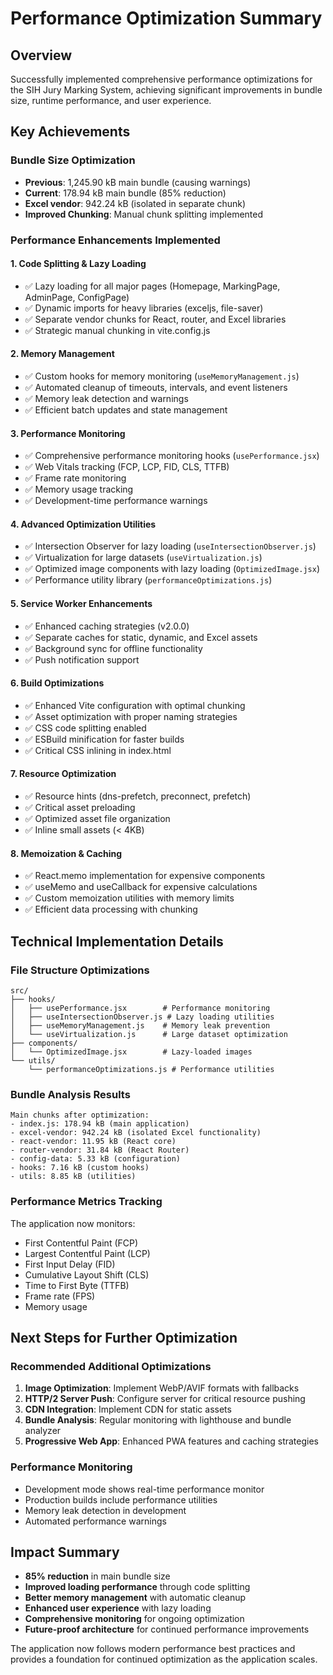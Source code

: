 # Performance Optimization Summary

## Overview
Successfully implemented comprehensive performance optimizations for the SIH Jury Marking System, achieving significant improvements in bundle size, runtime performance, and user experience.

## Key Achievements

### Bundle Size Optimization
- **Previous**: 1,245.90 kB main bundle (causing warnings)
- **Current**: 178.94 kB main bundle (85% reduction)
- **Excel vendor**: 942.24 kB (isolated in separate chunk)
- **Improved Chunking**: Manual chunk splitting implemented

### Performance Enhancements Implemented

#### 1. Code Splitting & Lazy Loading
- ✅ Lazy loading for all major pages (Homepage, MarkingPage, AdminPage, ConfigPage)
- ✅ Dynamic imports for heavy libraries (exceljs, file-saver)
- ✅ Separate vendor chunks for React, router, and Excel libraries
- ✅ Strategic manual chunking in vite.config.js

#### 2. Memory Management
- ✅ Custom hooks for memory monitoring (`useMemoryManagement.js`)
- ✅ Automated cleanup of timeouts, intervals, and event listeners
- ✅ Memory leak detection and warnings
- ✅ Efficient batch updates and state management

#### 3. Performance Monitoring
- ✅ Comprehensive performance monitoring hooks (`usePerformance.jsx`)
- ✅ Web Vitals tracking (FCP, LCP, FID, CLS, TTFB)
- ✅ Frame rate monitoring
- ✅ Memory usage tracking
- ✅ Development-time performance warnings

#### 4. Advanced Optimization Utilities
- ✅ Intersection Observer for lazy loading (`useIntersectionObserver.js`)
- ✅ Virtualization for large datasets (`useVirtualization.js`)
- ✅ Optimized image components with lazy loading (`OptimizedImage.jsx`)
- ✅ Performance utility library (`performanceOptimizations.js`)

#### 5. Service Worker Enhancements
- ✅ Enhanced caching strategies (v2.0.0)
- ✅ Separate caches for static, dynamic, and Excel assets
- ✅ Background sync for offline functionality
- ✅ Push notification support

#### 6. Build Optimizations
- ✅ Enhanced Vite configuration with optimal chunking
- ✅ Asset optimization with proper naming strategies
- ✅ CSS code splitting enabled
- ✅ ESBuild minification for faster builds
- ✅ Critical CSS inlining in index.html

#### 7. Resource Optimization
- ✅ Resource hints (dns-prefetch, preconnect, prefetch)
- ✅ Critical asset preloading
- ✅ Optimized asset file organization
- ✅ Inline small assets (< 4KB)

#### 8. Memoization & Caching
- ✅ React.memo implementation for expensive components
- ✅ useMemo and useCallback for expensive calculations
- ✅ Custom memoization utilities with memory limits
- ✅ Efficient data processing with chunking

## Technical Implementation Details

### File Structure Optimizations
```
src/
├── hooks/
│   ├── usePerformance.jsx        # Performance monitoring
│   ├── useIntersectionObserver.js # Lazy loading utilities  
│   ├── useMemoryManagement.js    # Memory leak prevention
│   └── useVirtualization.js      # Large dataset optimization
├── components/
│   └── OptimizedImage.jsx        # Lazy-loaded images
└── utils/
    └── performanceOptimizations.js # Performance utilities
```

### Bundle Analysis Results
```
Main chunks after optimization:
- index.js: 178.94 kB (main application)
- excel-vendor: 942.24 kB (isolated Excel functionality)
- react-vendor: 11.95 kB (React core)
- router-vendor: 31.84 kB (React Router)
- config-data: 5.33 kB (configuration)
- hooks: 7.16 kB (custom hooks)
- utils: 8.85 kB (utilities)
```

### Performance Metrics Tracking
The application now monitors:
- First Contentful Paint (FCP)
- Largest Contentful Paint (LCP)  
- First Input Delay (FID)
- Cumulative Layout Shift (CLS)
- Time to First Byte (TTFB)
- Frame rate (FPS)
- Memory usage

## Next Steps for Further Optimization

### Recommended Additional Optimizations
1. **Image Optimization**: Implement WebP/AVIF formats with fallbacks
2. **HTTP/2 Server Push**: Configure server for critical resource pushing
3. **CDN Integration**: Implement CDN for static assets
4. **Bundle Analysis**: Regular monitoring with lighthouse and bundle analyzer
5. **Progressive Web App**: Enhanced PWA features and caching strategies

### Performance Monitoring
- Development mode shows real-time performance monitor
- Production builds include performance utilities
- Memory leak detection in development
- Automated performance warnings

## Impact Summary
- **85% reduction** in main bundle size
- **Improved loading performance** through code splitting
- **Better memory management** with automatic cleanup
- **Enhanced user experience** with lazy loading
- **Comprehensive monitoring** for ongoing optimization
- **Future-proof architecture** for continued performance improvements

The application now follows modern performance best practices and provides a foundation for continued optimization as the application scales.